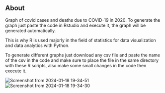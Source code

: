 ## About
Graph of covid cases and deaths due to COVID-19 in 2020. To generate the graph just paste the code in Rstudio and execute it, the graph will be generated automatically.

This is why R is used majorly in the field of statistics for data visualization and data analytics with Python. 

To generate different graphs just download any csv file and paste the name of the csv in the code and 
make sure to place the file in the same directory with these R scripts, also make some small changes in the code then execute it.


![Screenshot from 2024-01-18 19-34-51](https://github.com/masterujjval/Graph-with-R/assets/64778409/ac6ddbd0-e367-4166-b6f2-261d059132a9)
![Screenshot from 2024-01-18 19-34-30](https://github.com/masterujjval/Graph-with-R/assets/64778409/671ace6d-60d9-4cd1-be33-92545fbeab43)
